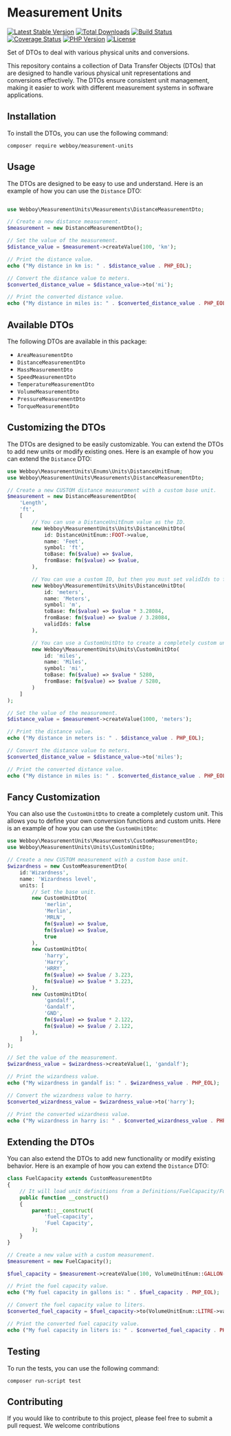 # Measurement Units

[![Latest Stable Version](https://img.shields.io/packagist/v/webboy/measurement-units.svg)](https://packagist.org/packages/webboy/measurement-units)
[![Total Downloads](https://img.shields.io/packagist/dt/webboy/measurement-units.svg)](https://packagist.org/packages/webboy/measurement-units)
[![Build Status](https://github.com/webboy/measurement-units/actions/workflows/php.yml/badge.svg)](https://github.com/webboy/measurement-units/actions)
[![Coverage Status](https://coveralls.io/repos/github/webboy/measurement-units/badge.svg?branch=main)](https://coveralls.io/github/webboy/measurement-units?branch=main)
[![PHP Version](https://img.shields.io/packagist/php-v/webboy/measurement-units.svg)](https://packagist.org/packages/webboy/measurement-units)
[![License](https://img.shields.io/packagist/l/webboy/measurement-units.svg)](https://packagist.org/packages/webboy/measurement-units)

Set of DTOs to deal with various physical units and conversions.


This repository contains a collection of Data Transfer Objects (DTOs) that are designed to handle various physical unit
representations and conversions effectively. The DTOs ensure consistent unit management, making it easier to work with
different measurement systems in software applications.

## Installation

To install the DTOs, you can use the following command:

```shell
composer require webboy/measurement-units
```

## Usage

The DTOs are designed to be easy to use and understand. Here is an example of how you can use the `Distance` DTO:

```php

use Webboy\MeasurementUnits\Measurements\DistanceMeasurementDto;

// Create a new distance measurement.
$measurement = new DistanceMeasurementDto();

// Set the value of the measurement.
$distance_value = $measurement->createValue(100, 'km');

// Print the distance value.
echo ("My distance in km is: " . $distance_value . PHP_EOL);

// Convert the distance value to meters.
$converted_distance_value = $distance_value->to('mi');

// Print the converted distance value.
echo ("My distance in miles is: " . $converted_distance_value . PHP_EOL);
```    
   
## Available DTOs 

The following DTOs are available in this package:

- `AreaMeasurementDto`
- `DistanceMeasurementDto`
- `MassMeasurementDto`
- `SpeedMeasurementDto`
- `TemperatureMeasurementDto`
- `VolumeMeasurementDto`
- `PressureMeasurementDto`
- `TorqueMeasurementDto`

## Customizing the DTOs

The DTOs are designed to be easily customizable. You can extend the DTOs to add new units or modify existing ones. Here is an example of how you can extend the `Distance` DTO:

```php
use Webboy\MeasurementUnits\Enums\Units\DistanceUnitEnum;
use Webboy\MeasurementUnits\Measurements\DistanceMeasurementDto;

// Create a new CUSTOM distance measurement with a custom base unit.
$measurement = new DistanceMeasurementDto(
    'Length',
    'ft',
    [
        // You can use a DistanceUnitEnum value as the ID.
        new Webboy\MeasurementUnits\Units\DistanceUnitDto(
            id: DistanceUnitEnum::FOOT->value,
            name: 'Feet',
            symbol: 'ft',
            toBase: fn($value) => $value,
            fromBase: fn($value) => $value,
        ),

        // You can use a custom ID, but then you must set validIds to false.
        new Webboy\MeasurementUnits\Units\DistanceUnitDto(
            id: 'meters',
            name: 'Meters',
            symbol: 'm',
            toBase: fn($value) => $value * 3.28084,
            fromBase: fn($value) => $value / 3.28084,
            validIds: false
        ),

        // You can use a CustomUnitDto to create a completely custom unit.
        new Webboy\MeasurementUnits\Units\CustomUnitDto(
            id: 'miles',
            name: 'Miles',
            symbol: 'mi',
            toBase: fn($value) => $value * 5280,
            fromBase: fn($value) => $value / 5280,
        )
    ]
);

// Set the value of the measurement.
$distance_value = $measurement->createValue(1000, 'meters');

// Print the distance value.
echo ("My distance in meters is: " . $distance_value . PHP_EOL);

// Convert the distance value to meters.
$converted_distance_value = $distance_value->to('miles');

// Print the converted distance value.
echo ("My distance in miles is: " . $converted_distance_value . PHP_EOL);
```

## Fancy Customization

You can also use the `CustomUnitDto` to create a completely custom unit. This allows you to define your own conversion
functions and custom units. Here is an example of how you can use the `CustomUnitDto`:

```php
use Webboy\MeasurementUnits\Measurements\CustomMeasurementDto;
use Webboy\MeasurementUnits\Units\CustomUnitDto;

// Create a new CUSTOM measurement with a custom base unit.
$wizardness = new CustomMeasurementDto(
    id:'Wizardness',
    name: 'Wizardness level',
    units: [
        // Set the base unit.
        new CustomUnitDto(
            'merlin',
            'Merlin',
            'MRLN',
            fn($value) => $value,
            fn($value) => $value,
            true
        ),
        new CustomUnitDto(
            'harry',
            'Harry',
            'HRRY',
            fn($value) => $value / 3.223,
            fn($value) => $value * 3.223,
        ),
        new CustomUnitDto(
            'gandalf',
            'Gandalf',
            'GND',
            fn($value) => $value * 2.122,
            fn($value) => $value / 2.122,
        ),
    ]
);

// Set the value of the measurement.
$wizardness_value = $wizardness->createValue(1, 'gandalf');

// Print the wizardness value.
echo ("My wizardness in gandalf is: " . $wizardness_value . PHP_EOL);

// Convert the wizardness value to harry.
$converted_wizardness_value = $wizardness_value->to('harry');

// Print the converted wizardness value.
echo ("My wizardness in harry is: " . $converted_wizardness_value . PHP_EOL);
```

## Extending the DTOs

You can also extend the DTOs to add new functionality or modify existing behavior. Here is an example of how you can extend the `Distance` DTO:

```php
class FuelCapacity extends CustomMeasurementDto
{
    // It will load unit definitions from a Definitions/FuelCapacity/FuelCapacityDefinitions.php file.
    public function __construct()
    {
        parent::__construct(
            'fuel-capacity',
            'Fuel Capacity',
        );
    }
}

// Create a new value with a custom measurement.
$measurement = new FuelCapacity();

$fuel_capacity = $measurement->createValue(100, VolumeUnitEnum::GALLON->value);

// Print the fuel capacity value.
echo ("My fuel capacity in gallons is: " . $fuel_capacity . PHP_EOL);

// Convert the fuel capacity value to liters.
$converted_fuel_capacity = $fuel_capacity->to(VolumeUnitEnum::LITRE->value);

// Print the converted fuel capacity value.
echo ("My fuel capacity in liters is: " . $converted_fuel_capacity . PHP_EOL);
```

## Testing

To run the tests, you can use the following command:

```shell
composer run-script test
```


## Contributing

If you would like to contribute to this project, please feel free to submit a pull request. We welcome contributions